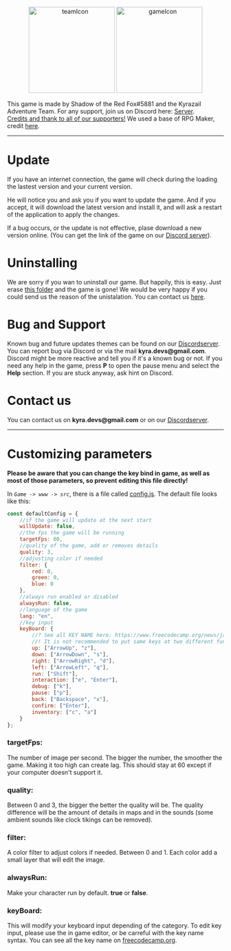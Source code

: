 <p align="center">
    <br/><br/><br/>
    <img src="./www/src/resources/Image/Intro/icon.png" alt="teamIcon" width="200" title="Team icon" />
    <img src="./icon/icon.png" alt="gameIcon" width="200" title="Game icon" />
</p>

This game is made by Shadow of the Red Fox\#5881 and the Kyrazail
Adventure Team. For any support, join us on Discord here:
[Server](https://discord.gg/5mF5AHnRCr).\
[Credits and thank to all of our
supporters!](./www/html/teamcredits.html) We used a base of RPG Maker,
credit [here](./www/html/credits.html).

------------------------------------------------------------------------

Update
======

If you have an internet connection, the game will check during the
loading the lastest version and your current version.

He will notice you and ask you if you want to update the game. And if
you accept, it will download the latest version and install it, and will
ask a restart of the application to apply the changes.

If a bug occurs, or the update is not effective, plase download a new
version online. (You can get the link of the game on our [Discord
server](https://discord.gg/5mF5AHnRCr)).

Uninstalling
============

We are sorry if you wan to uninstall our game. But happily, this is
easy. Just erase [this folder](./) and the game is gone! We would be
very happy if you could send us the reason of the unistalation. You can
contact us [here](./README.html#contact-us).

Bug and Support
===============

Known bug and future updates themes can be found on our [Discordserver](https://discord.gg/5mF5AHnRCr). You can report bug via Discord
or via the mail ****kyra.devs\@gmail.com****. Discord might be more
reactive and tell you if it\'s a known bug or not. If you need any help
in the game, press **P** to open the pause menu and select the **Help**
section. If you are stuck anyway, ask hint on Discord.

Contact us
==========

You can contact us on ****kyra.devs\@gmail.com**** or on our [Discordserver](https://discord.gg/5mF5AHnRCr).

------------------------------------------------------------------------

Customizing parameters
======================

**Please be aware that you can change the key bind in game, as well as
most of those parameters, so prevent editing this file directly!**

In *`Game -> www -> src`*, there is a file called
[config.js](./www/src/config.js). The default file looks like this:

```js
const defaultConfig = {
    //if the game will update at the next start
    willUpdate: false,
    //the fps the game will be running
    targetFps: 60,
    //quality of the game, add or removes details
    quality: 3,
    //adjusting color if needed
    filter: {
        red: 0,
        green: 0,
        blue: 0
    },
    //always run enabled or disabled
    alwaysRun: false,
    //language of the game
    lang: "en",
    //key input
    keyBoard: {
        //? See all KEY NAME here: https://www.freecodecamp.org/news/javascript-keycode-list-keypress-event-key-codes/#a-full-list-of-key-event-values
        //! It is not recommended to put same keys at two different functionnality
        up: ["ArrowUp", "z"],
        down: ["ArrowDown", "s"],
        right: ["ArrowRight", "d"],
        left: ["ArrowLeft", "q"],
        run: ["Shift"],
        interaction: ["e", "Enter"],
        debug: ["k"],
        pause: ["p"],
        back: ["Backspace", "x"],
        confirm: ["Enter"],
        inventory: ["c", "a"]
    }
};
```

### targetFps: 

The number of image per second. The bigger the number, the smoother the
game. Making it too high can create lag. This should stay at 60 except
if your computer doesn\'t support it.

### quality: 

Between 0 and 3, the bigger the better the quality will be. The quality
difference will be the amount of details in maps and in the sounds (some
ambient sounds like clock tikings can be removed).

### filter: 

A color filter to adjust colors if needed. Between 0 and 1. Each color
add a small layer that will edit the image.

### alwaysRun: 

Make your character run by default. **true** or **false**.

### keyBoard: 

This will modify your keyboard input depending of the category. To edit
key input, please use the in game editor, or be carreful with the key
name syntax. You can see all the key name on
[freecodecamp.org](https://www.freecodecamp.org/news/javascript-keycode-list-keypress-event-key-codes/).
